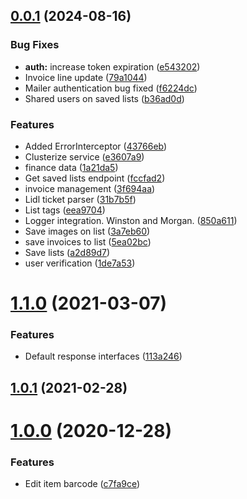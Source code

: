 ## [0.0.1](https://github.com/tecnual/intellyshop-api/compare/v1.8.0...v0.0.1) (2024-08-16)


### Bug Fixes

* **auth:** increase token expiration ([e543202](https://github.com/tecnual/intellyshop-api/commit/e543202d42f9cc5927d20ad8cc160b16a8921fee))
* Invoice line update ([79a1044](https://github.com/tecnual/intellyshop-api/commit/79a1044e2eb2bc48a017d0430d348bd6dfaf9220))
* Mailer authentication bug fixed ([f6224dc](https://github.com/tecnual/intellyshop-api/commit/f6224dcfc5716930204e71e8e69ef894d442dfeb))
* Shared users on saved lists ([b36ad0d](https://github.com/tecnual/intellyshop-api/commit/b36ad0d4024585064f566e974d160a904b7237bb))


### Features

* Added ErrorInterceptor ([43766eb](https://github.com/tecnual/intellyshop-api/commit/43766eb9684127258893f519017cca52f3242da5))
* Clusterize service ([e3607a9](https://github.com/tecnual/intellyshop-api/commit/e3607a9207e339535e71311ad1a43d9242c56e55))
* finance data ([1a21da5](https://github.com/tecnual/intellyshop-api/commit/1a21da5d32f921b494c954705034c6338ff5f394))
* Get saved lists endpoint ([fccfad2](https://github.com/tecnual/intellyshop-api/commit/fccfad2cba298458cac332a27b12ecf65730921c))
* invoice management ([3f694aa](https://github.com/tecnual/intellyshop-api/commit/3f694aa34d204fd9d5d1c4dc10549e5550a3f6e4))
* Lidl ticket parser ([31b7b5f](https://github.com/tecnual/intellyshop-api/commit/31b7b5f6a8f289fed56f33b3e3ac4c1a75d93873))
* List tags ([eea9704](https://github.com/tecnual/intellyshop-api/commit/eea9704ea0a0884e5a790756f854e90c8a2d7736))
* Logger integration. Winston and Morgan. ([850a611](https://github.com/tecnual/intellyshop-api/commit/850a611fba5a8300a4c2cf70a4c4a5dd2050fa49))
* Save images on list ([3a7eb60](https://github.com/tecnual/intellyshop-api/commit/3a7eb608e390609faa0b19d5781efef6cc0c1822))
* save invoices to list ([5ea02bc](https://github.com/tecnual/intellyshop-api/commit/5ea02bc403d091b6f00a86e33f322fe67a66007f))
* Save lists ([a2d89d7](https://github.com/tecnual/intellyshop-api/commit/a2d89d7208d43b1c20e191909f47a64ea23545f1))
* user verification ([1de7a53](https://github.com/tecnual/intellyshop-api/commit/1de7a53585490d6966e0feb9a8e8046c76d32325))



# [1.1.0](https://github.com/tecnual/intellyshop-api/compare/v1.0.1...v1.1.0) (2021-03-07)


### Features

* Default response interfaces ([113a246](https://github.com/tecnual/intellyshop-api/commit/113a246c0cd57a402a5b70cf93e167b4757dd74a))



## [1.0.1](https://github.com/tecnual/intellyshop-api/compare/v1.0.0...v1.0.1) (2021-02-28)



# [1.0.0](https://github.com/tecnual/intellyshop-api/compare/c7fa9ce78b17d0d0849f7baa8086ebf12532e896...v1.0.0) (2020-12-28)


### Features

* Edit item barcode ([c7fa9ce](https://github.com/tecnual/intellyshop-api/commit/c7fa9ce78b17d0d0849f7baa8086ebf12532e896))



